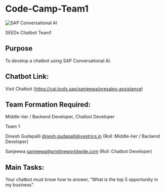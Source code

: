 # Code-Camp-Team1

![SAP Conversational AI](https://i.imgur.com/mKxXnBu.png)

SEEDx Chatbot Team1

## Purpose
To develop a chatbot using SAP Conversational AI.

## Chatbot Link: 
 Visit Chatbot (https://cai.tools.sap/sanjeewa/presales-assistance)

## Team Formation Required: 
Middle-tier / Backend Developer, Chatbot Developer

Team 1		

Dinesh Gudapalli	dinesh.gudapalli@vestrics.in (Roll :Middle-tier / Backend Developer)

Sanjeewa	sanjeewa@pristineworldwide.com (Roll :Chatbot Developer)



## Main Tasks: 
Your chatbot must know how to answer, “What is the top 5 opportunity in my business”.




